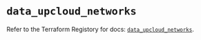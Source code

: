 # `data_upcloud_networks`

Refer to the Terraform Registory for docs: [`data_upcloud_networks`](https://registry.terraform.io/providers/upcloudltd/upcloud/3.0.3/docs/data-sources/networks).
